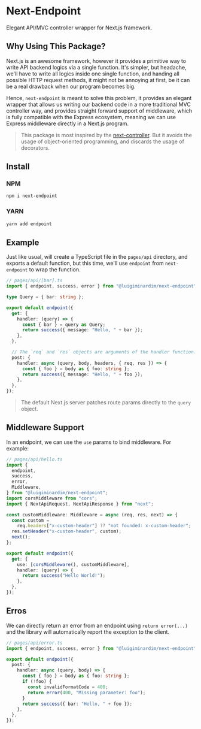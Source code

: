 # Next-Endpoint

Elegant API/MVC controller wrapper for Next.js framework.

## Why Using This Package?

Next.js is an awesome framework, however it provides a primitive way to write
API backend logics via a single function. It's simpler, but headache, we'll have
to write all logics inside one single function, and handing all possible HTTP
request methods, it might not be annoying at first, be it can be a real
drawback when our program becomes big.

Hence, `next-endpoint` is meant to solve this problem, it provides an elegant
wrapper that allows us writing our backend code in a more traditional MVC
controller way, and provides straight forward support of middleware, which is
fully compatible with the Express ecosystem, meaning we can use Express
middleware directly in a Next.js program.

> This package is most inspired by the
> [next-controller](https://www.npmjs.com/package/next-controller).
> But it avoids the usage of object-oriented programming, and discards the usage of decorators.

## Install

### NPM

```sh
npm i next-endpoint
```

### YARN

```sh
yarn add endpoint
````

## Example

Just like usual, will create a TypeScript file in the `pages/api` directory, and exports a default
function, but this time, we'll use `endpoint` from `next-endpoint` to wrap the function.

```ts
// pages/api/[bar].ts
import { endpoint, success, error } from "@luigiminardim/next-endpoint";

type Query = { bar: string };

export default endpoint({
  get: {
    handler: (query) => {
      const { bar } = query as Query;
      return success({ message: "Hello, " + bar });
    },
  },

  // The `req` and `res` objects are arguments of the handler function.
  post: {
    handler: async (query, body, headers, { req, res }) => {
      const { foo } = body as { foo: string };
      return success({ message: "Hello, " + foo });
    },
  },
});

```

> The default Next.js server patches route params directly to the `query` object.

## Middleware Support

In an endpoint, we can use the `use` params to bind middleware. For example:

```ts
// pages/api/hello.ts
import {
  endpoint,
  success,
  error,
  Middleware,
} from "@luigiminardim/next-endpoint";
import corsMiddleware from "cors";
import { NextApiRequest, NextApiResponse } from "next";

const customMiddleware: Middleware = async (req, res, next) => {
  const custom =
    req.headers["x-custom-header"] ?? "not founded: x-custom-header";
  res.setHeader("x-custom-header", custom);
  next();
};

export default endpoint({
  get: {
    use: [corsMiddleware(), customMiddleware],
    handler: (query) => {
      return success("Hello World!");
    },
  },
});
```

## Erros

We can directly return an error from an endpoint using `return error(...)` and the library will
automatically report the exception to the client.

```ts
// pages/api/error.ts
import { endpoint, success, error } from "@luigiminardim/next-endpoint";

export default endpoint({
  post: {
    handler: async (query, body) => {
      const { foo } = body as { foo: string };
      if (!foo) {
        const invalidFormatCode = 400;
        return error(400, "Missing parameter: foo");
      }
      return success({ bar: "Hello, " + foo });
    },
  },
});

```

